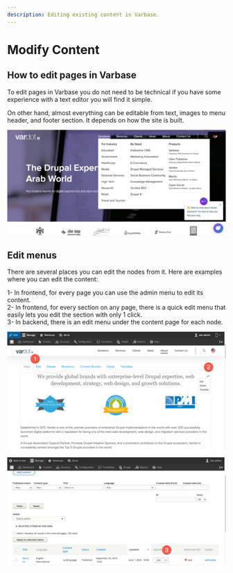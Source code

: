 ```yaml
---
description: Editing existing content in Varbase.
---
```


# Modify Content

## How to edit pages in Varbase

To edit pages in Varbase you do not need to be technical if you have some experience with a text editor you will find it simple.

On other hand, almost everything can be editable from text, images to menu header, and footer section. It depends on how the site is built. 

![Vardot.com menu](../../.gitbook/assets/menu.png)

## Edit menus

There are several places you can edit the nodes from it. Here are examples where you can edit the content:  
  
1- In frontend, for every page you can use the admin menu to edit its content.  
2- In frontend, for every section on any page, there is a quick edit menu that easily lets you edit the section with only 1 click.   
3- In backend, there is an edit menu under the content page for each node. 

![Edit and Quick Edit menus](../../.gitbook/assets/edit-content.png)

![Edit menu under content page](../../.gitbook/assets/content-vardot.png)

